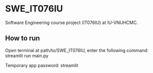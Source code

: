 # SWE_IT076IU
Software Engineering course project (IT076IU) at IU-VNUHCMC.

## How to run
Open terminal at path/to/SWE_IT076IU, enter the following command: streamlit run main.py

Temporary app password: streamlit
